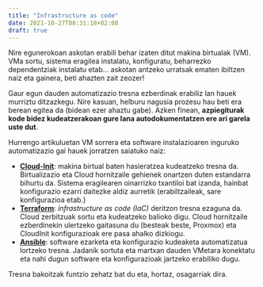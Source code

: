 ```yaml
---
title: "Infrastructure as code"
date: 2021-10-27T08:31:18+02:00
draft: true
---
```


Nire egunerokoan askotan erabili behar izaten ditut makina birtualak (VM). VMa sortu, sistema eragilea instalatu, konfiguratu, beharrezko dependentziak instalatu etab... askotan antzeko urratsak ematen ibiltzen naiz eta gainera, beti ahazten zait zeozer!

Gaur egun dauden automatizazio tresna ezberdinak erabiliz lan hauek murriztu ditzazkegu. Nire kasuan, helburu nagusia prozesu hau beti era berean egitea da (bidean ezer ahaztu gabe). Azken finean, **azpiegiturak kode bidez kudeatzerakoan gure lana autodokumentatzen ere ari garela uste dut**.

Hurrengo artikuluetan VM sorrera eta software instalazioaren inguruko automatizazio gai hauek jorratzen saiatuko naiz:

- [**Cloud-Init**](https://cloud-init.io/): makina birtual baten hasieratzea kudeatzeko tresna da. Birtualizazio eta Cloud hornitzaile gehienek onartzen duten estandarra bihurtu da. Sistema eragilearen oinarrizko txantiloi bat izanda, hainbat konfigurazio ezarri daitezke aldiz aurretik (erabiltzaileak, sare konfigurazioa etab.)
- [**Terraform**](https://www.terraform.io/): _infrastructure as code (IaC)_ deritzon tresna ezaguna da. Cloud zerbitzuak sortu eta kudeatzeko balioko digu. Cloud hornitzaile ezberdinekin ulertzeko gaitasuna du (besteak beste, Proxmox) eta CloudInit konfigurazioak ere pasa ahalko dizkiogu.
- [**Ansible**](https://www.ansible.com/): software ezarketa eta konfigurazio kudeaketa automatizatua lortzeko tresna. Jadanik sortuta eta martxan dauden VMetara konektatu eta nahi dugun software eta konfigurazioak jartzeko erabiliko dugu.

Tresna bakoitzak funtzio zehatz bat du eta, hortaz, osagarriak dira.